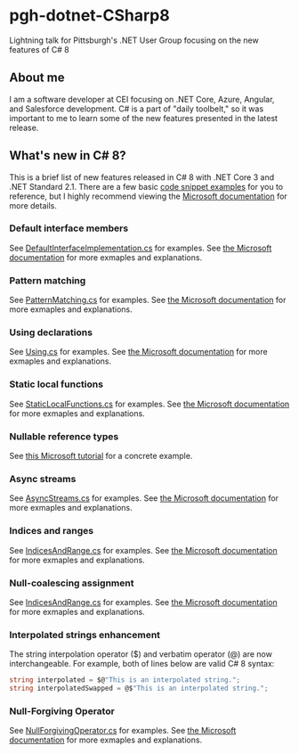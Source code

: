 # pgh-dotnet-CSharp8
Lightning talk for Pittsburgh's .NET User Group focusing on the new features of C# 8

## About me

I am a software developer at CEI focusing on .NET Core, Azure, Angular, and Salesforce development. C# is a part of "daily toolbelt," so it was important to me to learn some of the new features presented in the latest release.

## What's new in C# 8?

This is a brief list of new features released in C# 8 with .NET Core 3 and .NET Standard 2.1. There are a few basic [code snippet examples](https://github.com/atrievel/pgh-dotnet-CSharp8/tree/master/examples/) for you to reference, but I highly recommend viewing the [Microsoft documentation](https://docs.microsoft.com/en-us/dotnet/csharp/whats-new/csharp-8#) for more details. 

### Default interface members

See [DefaultInterfaceImplementation.cs](https://github.com/atrievel/pgh-dotnet-CSharp8/blob/master/examples/DefaultInterfaceImplementation.cs) for examples.
See [the Microsoft documentation](https://docs.microsoft.com/en-us/dotnet/csharp/whats-new/csharp-8#default-interface-methods) for more exmaples and explanations.

### Pattern matching

See [PatternMatching.cs](https://github.com/atrievel/pgh-dotnet-CSharp8/blob/master/examples/PatternMatching.cs) for examples.
See [the Microsoft documentation](https://docs.microsoft.com/en-us/dotnet/csharp/whats-new/csharp-8#more-patterns-in-more-places) for more exmaples and explanations.

### Using declarations

See [Using.cs](https://github.com/atrievel/pgh-dotnet-CSharp8/blob/master/examples/Using.cs) for examples.
See [the Microsoft documentation](https://docs.microsoft.com/en-us/dotnet/csharp/whats-new/csharp-8#using-declarations) for more exmaples and explanations.

### Static local functions

See [StaticLocalFunctions.cs](https://github.com/atrievel/pgh-dotnet-CSharp8/blob/master/examples/StaticLocalFunctions.cs) for examples.
See [the Microsoft documentation](https://docs.microsoft.com/en-us/dotnet/csharp/whats-new/csharp-8#static-local-functions) for more exmaples and explanations.

### Nullable reference types

See [this Microsoft tutorial](https://docs.microsoft.com/en-us/dotnet/csharp/tutorials/nullable-reference-types) for a concrete example.

### Async streams

See [AsyncStreams.cs](https://github.com/atrievel/pgh-dotnet-CSharp8/blob/master/examples/AsyncStreams.cs) for examples.
See [the Microsoft documentation](https://docs.microsoft.com/en-us/dotnet/csharp/whats-new/csharp-8#asynchronous-streams) for more exmaples and explanations.

### Indices and ranges

See [IndicesAndRange.cs](https://github.com/atrievel/pgh-dotnet-CSharp8/blob/master/examples/IndicesAndRanges.cs) for examples.
See [the Microsoft documentation](https://docs.microsoft.com/en-us/dotnet/csharp/whats-new/csharp-8#indices-and-ranges) for more exmaples and explanations.

### Null-coalescing assignment 

See [IndicesAndRange.cs](https://github.com/atrievel/pgh-dotnet-CSharp8/blob/master/examples/NullAssigmentOperator.cs) for examples.
See [the Microsoft documentation](https://docs.microsoft.com/en-us/dotnet/csharp/whats-new/csharp-8#indices-and-ranges) for more exmaples and explanations.

### Interpolated strings enhancement

The string interpolation operator ($) and verbatim operator (@) are now interchangeable. For example, both of lines below are valid C# 8 syntax: 

``` csharp
string interpolated = $@"This is an interpolated string.";
string interpolatedSwapped = @$"This is an interpolated string.";
```


### Null-Forgiving Operator

See [NullForgivingOperator.cs](https://github.com/atrievel/pgh-dotnet-CSharp8/blob/master/examples/NullForgivingOperator.cs) for examples.
See [the Microsoft documentation](https://docs.microsoft.com/en-us/dotnet/csharp/language-reference/operators/null-forgiving) for more exmaples and explanations.

